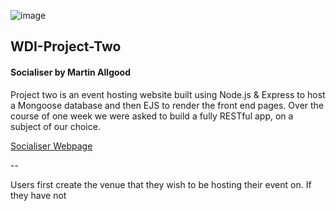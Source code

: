 ![image](https://ga-dash.s3.amazonaws.com/production/assets/logo-9f88ae6c9c3871690e33280fcf557f33.png)

## WDI-Project-Two

#### Socialiser by Martin Allgood

Project two is an event hosting website built using Node.js & Express to host a Mongoose database and then EJS to render the front end pages. Over the course of one week we were asked to build a fully RESTful app, on a subject of our choice.

[Socialiser Webpage](http://socialiser.herokuapps.com)

--

Users first create the venue that they wish to be hosting their event on. If they have not 